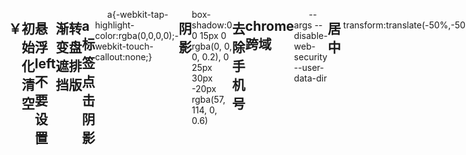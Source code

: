 ## ￥
      &yen;

## 初始化清空
      /** 清除内外边距 **/
      body, h1, h2, h3, h4, h5, h6, hr, p,
      blockquote, /* structural elements 结构元素 */
      dl, dt, dd, ul, ol, li, /* list elements 列表元素 */
      pre, /* text formatting elements 文本格式元素 */
      form, fieldset, legend, button, input, textarea, /* form elements 表单元素 */
      th, td, /* table elements 表格元素 */
      img/* img elements 图片元素 */{
        border:medium none;
        margin: 0;
        padding: 0;
      }
      /** 设置默认字体 **/
      body,button, input, select, textarea {
        font: 12px/1.5 '宋体',tahoma, Srial, helvetica, sans-serif;
      }
      h1, h2, h3, h4, h5, h6 { font-size: 100%; }
      em{font-style:normal;}
      /** 重置列表元素 **/
      ul, ol { list-style: none; }
      /** 重置超链接元素 **/
      a { text-decoration: none; color:#333;}
      a:hover { text-decoration: underline; color:#F40; }
      /** 重置图片元素 **/
      img{ border:0px;}
      /** 重置表格元素 **/
      table { border-collapse: collapse; border-spacing: 0; }
      /** 清除内外边距 **/
## 悬浮 left不要设置
    .bot {
    width: 100%;
    max-width: 750px;
    height: 5rem;
    position: fixed;
    bottom: 0;
    background: rgba(0,0,0,.7);
    z-index: 99;
     }
     
## 渐变遮挡
    .list .w92:before{content:'';width:100%;height:20px;display:block;background-image:linear-gradient(rgba(16,102,201,1) 60%,rgba(16,102,201,0) 100%);background-image:-webkit-linear-gradient(rgba(16,102,201,1) 60%,rgba(16,102,201,0) 100%);position:relative;z-index:5}
    .list .w92:after{content:'';width:100%;height:20px; display:block;background-image:linear-gradient(rgba(16,102,201,0) 0,rgba(16,102,201,1) 50%); background-image:-webkit-linear-gradient(rgba(16,102,201,0) 0,rgba(16,102,201,1) 50%);position:absolute;bottom:0;z-index:5}
    
## 转盘排版
    .turn .dish ul{width:100%;height:90%;position:absolute;top:5.2%;left:0;}
    .turn .dish ul li{position:absolute;left:33%;top:0;width:34%;height:50%;text-align:center;transform-origin:center bottom;-webkit-transform-origin:center bottom;}    
    .turn .dish ul li:nth-child(1){transform:rotate(22.5deg);-webkit-transform:rotate(22.5deg);}
    .turn .dish ul li:nth-child(2){transform:rotate(68deg);-webkit-transform:rotate(68deg);}
    .turn .dish ul li:nth-child(3){transform:rotate(113deg);-webkit-transform:rotate(113deg);}
    .turn .dish ul li:nth-child(4){transform:rotate(158deg);-webkit-transform:rotate(158deg);}
    .turn .dish ul li:nth-child(5){transform:rotate(202deg);-webkit-transform:rotate(202deg);}
    .turn .dish ul li:nth-child(6){transform:rotate(247deg);-webkit-transform:rotate(247deg);}
    .turn .dish ul li:nth-child(7){transform:rotate(292deg);-webkit-transform:rotate(292deg);}
    .turn .dish ul li:nth-child(8){transform:rotate(337deg);-webkit-transform:rotate(337deg);}
    
## a标签点击阴影
      a{-webkit-tap-highlight-color:rgba(0,0,0,0);-webkit-touch-callout:none;}
## 阴影
box-shadow:0 0 15px 0 rgba(0, 0, 0, 0.2), 0 25px 30px -20px rgba(57, 114, 0, 0.6)
      
## 去除手机号
      <meta content="telephone=no" name="format-detection">
      
## chrome跨域
      --disable-web-security
       --args --disable-web-security --user-data-dir
## 居中
      transform:translate(-50%,-50%);
## 渐变
      border-width:1px;border-style:solid;border-image:linear-gradient(#99c0f1, #5377d7) 30 30;
      background-image:linear-gradient(to right,red,blue)
## meta
      <meta content="width=device-width,initial-scale=1.0,maximum-scale=1.0,user-scalable=no" name="viewport"><!-- H5页面窗口自动调整到设备宽度，并禁止用户缩放页面-->
      <meta content="yes" name="apple-mobile-web-app-capable"><!-- 当网站添加到主屏幕快速启动方式，可隐藏地址栏，仅针对ios的safari-->
      <meta content="black" name="apple-mobile-web-app-status-bar-style"><!-- 将网站添加到主屏幕快速启动方式，仅针对ios的safari顶端状态条的样式-->
      <meta content="telephone=no" name="format-detection"><!-- 忽略将页面中的数字识别为电话号码-->
      <meta content="email=no" name="format-detection"><!-- 忽略Android平台中对邮箱地址的识别-->
      
## meta
      apple-mobile-web-app-capable删除默认的苹果工具栏和菜单栏。
      apple-mobile-web-app-status-bar-style作用是控制状态栏显示样式
      
## css计算大小
      $uiWidth:375px;
      @function pxToRem($px){
        @return 10 * $px/$uiWidth/2 * 1px;
      }
      @mixin screen($res-min, $res-max) {
        @media screen and (min-width: $res-min+px) and (max-width: $res-max+px) {
          .recharge {
            .page-part {
              margin-top: pxToRem(20px) * ($res-min/10);
                        }
                    }
        }
        @include screen(320,568);
        
## css加
      span{width:5rem;height:5rem;border:.4rem solid #bcb9b9;border-radius:50%;-webkit-border-radius:50%;display:block;position:absolute;left:50%;top: 50%;margin-left:-2.5rem;margin-top:-2.5rem;}
      span:before{content:'';width:.6rem;height:2rem;border-radius:1rem;-webkit-border-radius:1rem;background:#bcb9b9;display:block;position:absolute;top:50%;left:50%;z-index:0;margin-top:-1rem;margin-left:-.3rem;}
      span:after{content:'';width:2rem;height:.6rem;border-radius:1rem;-webkit-border-radius:1rem;background:#bcb9b9;display:block;position:absolute;top:50%;left:50%;z-index:1;margin-top:-.3rem;margin-left:-1rem;}
      
## input的number可以输入e
      type="number" onkeypress="return (/[\d]/.test(String.fromCharCode(event.keyCode)))"
 
## 透明
      transparent
## 点点点
    overflow: hidden;
    text-overflow: ellipsis;
    white-space: nowrap;
    display: inline-block;
    
## 灰色 
    opacity: .4;
    filter: alpha(opacity=40);
    filter: url(data:image/svg+xml;utf8,#grayscale);
    -webkit-filter: grayscale(100%);
    filter: grayscale(100%);
    filter: gray;
    filter: progid:DXImageTransform.Microsoft.BasicImage(grayscale=1);
## hover 彩色
    opacity: 1;
    filter: alpha(opacity=0);
    -webkit-filter: grayscale(0);
    filter: grayscale(0);
    filter: gray(0);
    filter: progid:DXImageTransform.Microsoft.BasicImage(grayscale=0);
    filter: progid:DXImageTransform.Microsoft.gradient(startColorstr=#E5ffffff,endColorstr=#E5ffffff)

## inpout记住密码
      autocomplete="new-password"
## 居中
    -webkit-transform: translate(0,-50%);
    transform: translate(0,-50%);

## 对号
      <div class="check"></div>
      .check{
      background: #e53344;
      display: inline-block;
      width: 10px;
      height: 2px;
      margin: 2.4rem 1.2rem 0 0;
      bline-height: 0;
      font-size: 0;
      vertical-align: middle;
      -webkit-transform: rotate(45deg);
      }
      .check:after{
          content: '/';
          display: block;
          width: 20px;
          height: 2px;
          background: #e53344;
          -webkit-transform: rotate(-90deg) translateY(-50%) translateX(50%);
      }
## input解决浏览器会自动填充密码的问题
      autocomplete="new-password"
      
## 微信二维码生成
      open.weixin.qq.com/qr/code/?username=微信号
## 强制跳转
      <meta http-equiv="Refresh" content="0; url=http://bxjr.com/topic/security/" />
##  table自定义border
      border-collapse: collapse;
## border image
    border: 10px solid transparent;
    border-image: url(../images/border-img.png) 10 10 round;
    -webkit-border-image: url(../images/border-img.png) 10 10 round;
    border-bottom: 0;
    border-bottom-image: 0;
    -webkit-border-bottom-image: 0;

## 翻转和平滑
/*.product-con:hover .title-tag{-webkit-animation:flip 1s 1;animation:flip 1s 1;}*/
/*@keyframes flip{from{transform:rotateX(0deg); -ms-transform:rotateX(0deg); -moz-transform:rotateX(0deg); -webkit-transform:rotateX(0deg); -o-transform:rotateX(0deg);} to{transform:rotateX(360deg); -ms-transform:rotateX(360deg); -moz-transform:rotateX(360deg); -webkit-transform:rotateX(360deg); -o-transform:rotateX(360deg);}}*/
.product-con .title-tag{position: relative;}
.product-con .title-tag:after{content:"";position: absolute; top: 0; left: -25px; width: 30px; height: 22px; -webkit-transform: skew(-25deg); -moz-transform: skew(-25deg); -o-transform: skew(-25deg); -ms-transform: skew(-25deg);background-image: -webkit-linear-gradient(0deg, rgba(255, 255, 255, 0.5), rgba(255, 255, 255, 0.5), rgba(255, 255, 255, 0));}
.product-con:hover .title-tag:after{left:84px; -webkit-transition: 2s; -moz-transition: 2s; -ms-transition: 2s; -o-transition: 2s; transition: 2s;}


## iPhoneX适配
            第一步：设置网页在可视窗口的布局方式
            ios11新增 viweport-fit 属性，使得页面内容完全覆盖整个窗口：

            <meta name="viewport" content="width=device-width, viewport-fit=cover">
            第二步：页面主体内容限定在安全区域内
            env() 和 constant()ios11新增特性

            ● safe-area-inset-left：安全区域距离左边边界距离
            ● safe-area-inset-right：安全区域距离右边边界距离
            ● safe-area-inset-top：安全区域距离顶部边界距离
            ● safe-area-inset-bottom：安全区域距离底部边界距离

            这里我们只需要关注 safe-area-inset-bottom 这个变量，因为它对应的就是小黑条的高度（横竖屏时值不一样）。

            body {
                padding-bottom: constant(safe-area-inset-bottom);
                padding-bottom: env(safe-area-inset-bottom);
            }
            第三步：fixed 元素的适配
            ● 类型一：fixed 完全吸底元素（bottom = 0）

            {
                padding-bottom: constant(safe-area-inset-bottom);
                padding-bottom: env(safe-area-inset-bottom);
            }
            ● 类型二：fixed 非完全吸底元素（bottom ≠ 0），比如 “返回顶部”、“侧边广告” 等

            {
                margin-bottom: constant(safe-area-inset-bottom);
                margin-bottom: env(safe-area-inset-bottom);
            }
            第四步：如果我们只希望 iPhoneX 才需要新增适配样式，我们可以配合 @supports 来隔离兼容样式

            @supports (bottom: constant(safe-area-inset-bottom)) or (bottom: env(safe-area-inset-bottom)) {
                div {
                    margin-bottom: constant(safe-area-inset-bottom);
                    margin-bottom: env(safe-area-inset-bottom);
                }
            }
            
## 鼠标定义图片
      a {
        Cursor: url("../images/a1.png") 4 12, auto;
      }

      a:active {
        cursor: url("../images/a2.png") 4 12, auto;
      }
      
## 居中title
      .title{width:70%;height:3rem;line-height: 3rem;margin:4rem auto 1rem;font-size:1.6rem;text-align: center;color:#d89b00;font-size: 30px;}
        .title h3{width:50%;}
        .title i{width:25%;margin-top: 1.4rem;height:1px;background:#e3baa4;position: relative;}
        .title i:before{content:"";width:14px;height:14px;background:#e3baa4;display:block;position:absolute;top:0;}
        .title i.before:before{right:0;transform:rotate(45deg) translate(0,-50%);-webkit-transform:rotate(45deg) translate(0,-50%);}
        .title i.after:before{left:0;transform:rotate(45deg) translate(-50%,0);-webkit-transform:rotate(45deg) translate(-50%,0);}
        
## IE8 transform
      http://www.useragentman.com/IETransformsTranslator/
      
## css animate
      https://daneden.github.io/animate.css/
      
      
## table border
      <table border="1">
      table,table tr th, table tr td { border:1px solid #e3e3e3; }
      table{border-collapse: collapse;}
      
## 右边宽度固定，左边自适应
      第一种
      <style>
      body{
          display: flex;
      }
      .left{
          background-color: rebeccapurple;
          height: 200px;
          flex: 1;
      }
      .right{
          background-color: red;
          height: 200px;
          width: 100px;
      }
      </style>
      <body>
          <div class="left"></div>
          <div class="right"></div>
      </body>
      第二种
      <style>
    div {
        height: 200px;
    }
    .left {
        float: right;
        width: 200px;
        background-color: rebeccapurple;
    }
    .right {
        margin-right: 200px;
        background-color: red;
    }
      </style>
      <body>
          <div class="left"></div>
          <div class="right"></div>
      </body>
## 水平居中
      第一种
      #container{
        position:relative;
    }

    #center{
        width:100px;
        height:100px;
        position:absolute;
        top:50%;
        left:50%;
        transform: translate(-50%,-50%);//或者第二种修改margin一处 margin:-50px 0 0 -50px;
        background: red;
    }
    第三种
        position:absolute;
        margin:auto;
        top:0;
        bottom:0;
        left:0;
        right:0;
    第四种 ie8不支持
    display:flex;
    justify-content:center;
    align-items: center;
    
## box-shadow圆形
      box-shadow: 0 30px 40px -20px rgba(114,82,0,.2);
      
## img不可点击
      img{
           -webkit-user-select: none;  /* Chrome all / Safari all */
          -moz-user-select: none;     /* Firefox all */
          -ms-user-select: none;      /* IE 10+ */
      }
